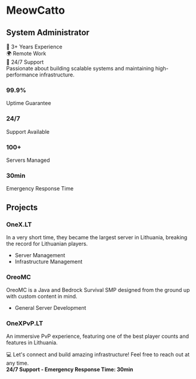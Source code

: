 <h1>MeowCatto</h1>
<h2>System Administrator</h2>

<p>
  🌟 3+ Years Experience<br>
  🌍 Remote Work<br>
  🚀 24/7 Support<br>
  Passionate about building scalable systems and maintaining high-performance infrastructure.
</p>

<div class="stats">
  <div>
    <h3>99.9%</h3>
    <p>Uptime Guarantee</p>
  </div>
  <div>
    <h3>24/7</h3>
    <p>Support Available</p>
  </div>
  <div>
    <h3>100+</h3>
    <p>Servers Managed</p>
  </div>
  <div>
    <h3>30min</h3>
    <p>Emergency Response Time</p>
  </div>
</div>

<h2>Projects</h2>
<div class="projects">
  <div class="project">
    <h3>OneX.LT</h3>
    <p>
      In a very short time, they became the largest server in Lithuania, breaking the record for Lithuanian players.
    </p>
    <ul>
      <li>Server Management</li>
      <li>Infrastructure Management</li>
    </ul>
  </div>

  <div class="project">
    <h3>OreoMC</h3>
    <p>
      OreoMC is a Java and Bedrock Survival SMP designed from the ground up with custom content in mind.
    </p>
    <ul>
      <li>General Server Development</li>
    </ul>
  </div>

  <div class="project">
    <h3>OneXPvP.LT</h3>
    <p>
      An immersive PvP experience, featuring one of the best player counts and features in Lithuania.
    </p>
  </div>
</div>

<footer>
  <p>
    💻 Let's connect and build amazing infrastructure! Feel free to reach out at any time.<br>
    <strong>24/7 Support - Emergency Response Time: 30min</strong>
  </p>
</footer>
